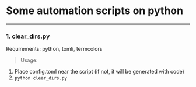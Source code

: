 # Some automation scripts on python
---
### 1. clear_dirs.py
Requirements: python, tomli, termcolors
> Usage:
1. Place config.toml near the script (if not, it will be generated with code)
2. ```python clear_dirs.py```
